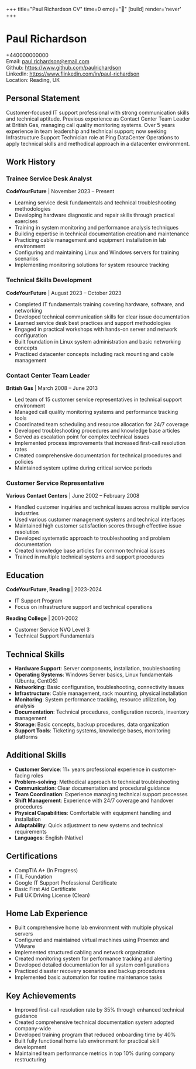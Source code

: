 +++
title="Paul Richardson CV" 
time=0 
emoji="📄" 
[build]
render='never'
+++

# Paul Richardson

+440000000000  
Email: paul.richardson@email.com  
Github: https://www.github.com/paulrichardson  
LinkedIn: https://www.flinkedin.com/in/paul-richardson  
Location: Reading, UK

## Personal Statement

Customer-focused IT support professional with strong communication skills and technical aptitude. Previous experience as Contact Center Team Leader at British Gas, managing call quality monitoring systems. Over 5 years experience in team leadership and technical support; now seeking Infrastructure Support Technician role at Ping DataCenter Operations to apply technical skills and methodical approach in a datacenter environment.

## Work History

### Trainee Service Desk Analyst

**CodeYourFuture** | November 2023 – Present

- Learning service desk fundamentals and technical troubleshooting methodologies
- Developing hardware diagnostic and repair skills through practical exercises
- Training in system monitoring and performance analysis techniques
- Building expertise in technical documentation creation and maintenance
- Practicing cable management and equipment installation in lab environment
- Configuring and maintaining Linux and Windows servers for training scenarios
- Implementing monitoring solutions for system resource tracking

### Technical Skills Development

**CodeYourFuture** | August 2023 – October 2023

- Completed IT fundamentals training covering hardware, software, and networking
- Developed technical communication skills for clear issue documentation
- Learned service desk best practices and support methodologies
- Engaged in practical workshops with hands-on server and network configuration
- Built foundation in Linux system administration and basic networking concepts
- Practiced datacenter concepts including rack mounting and cable management

### Contact Center Team Leader

**British Gas** | March 2008 – June 2013

- Led team of 15 customer service representatives in technical support environment
- Managed call quality monitoring systems and performance tracking tools
- Coordinated team scheduling and resource allocation for 24/7 coverage
- Developed troubleshooting procedures and knowledge base articles
- Served as escalation point for complex technical issues
- Implemented process improvements that increased first-call resolution rates
- Created comprehensive documentation for technical procedures and policies
- Maintained system uptime during critical service periods

### Customer Service Representative

**Various Contact Centers** | June 2002 – February 2008

- Handled customer inquiries and technical issues across multiple service industries
- Used various customer management systems and technical interfaces
- Maintained high customer satisfaction scores through effective issue resolution
- Developed systematic approach to troubleshooting and problem documentation
- Created knowledge base articles for common technical issues
- Trained in multiple technical systems and support procedures

## Education

**CodeYourFuture, Reading** | 2023-2024

- IT Support Program
- Focus on infrastructure support and technical operations

**Reading College** | 2001-2002

- Customer Service NVQ Level 3
- Technical Support Fundamentals

## Technical Skills

- **Hardware Support**: Server components, installation, troubleshooting
- **Operating Systems**: Windows Server basics, Linux fundamentals (Ubuntu, CentOS)
- **Networking**: Basic configuration, troubleshooting, connectivity issues
- **Infrastructure**: Cable management, rack mounting, physical installation
- **Monitoring**: System performance tracking, resource utilization, log analysis
- **Documentation**: Technical procedures, configuration records, inventory management
- **Storage**: Basic concepts, backup procedures, data organization
- **Support Tools**: Ticketing systems, knowledge bases, monitoring platforms

## Additional Skills

- **Customer Service**: 11+ years professional experience in customer-facing roles
- **Problem-solving**: Methodical approach to technical troubleshooting
- **Communication**: Clear documentation and procedural guidance
- **Team Coordination**: Experience managing technical support processes
- **Shift Management**: Experience with 24/7 coverage and handover procedures
- **Physical Capabilities**: Comfortable with equipment handling and installation
- **Adaptability**: Quick adjustment to new systems and technical requirements
- **Languages**: English (Native)

## Certifications

- CompTIA A+ (In Progress)
- ITIL Foundation
- Google IT Support Professional Certificate
- Basic First Aid Certificate
- Full UK Driving License (Clean)

## Home Lab Experience

- Built comprehensive home lab environment with multiple physical servers
- Configured and maintained virtual machines using Proxmox and VMware
- Implemented structured cabling and network organization
- Created monitoring system for performance tracking and alerting
- Developed detailed documentation for all system configurations
- Practiced disaster recovery scenarios and backup procedures
- Implemented basic automation for routine maintenance tasks

## Key Achievements

- Improved first-call resolution rate by 35% through enhanced technical guidance
- Created comprehensive technical documentation system adopted company-wide
- Developed training program that reduced onboarding time by 40%
- Built fully functional home lab environment for practical skill development
- Maintained team performance metrics in top 10% during company restructuring
